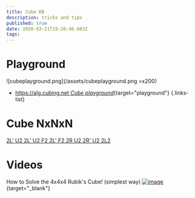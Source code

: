 ```yaml
---
title: Cube KB
description: tricks and tips
published: true
date: 2020-03-21T19:20:46.603Z
tags: 
---
```


# Playground
![cubeplayground.png](/assets/cubeplayground.png =x200)

- [https://alg.cubing.net *Cube playground*](https://alg.cubing.net){target="playground"}
{.links-list}

# Cube NxNxN

[2L' U2 2L' U2 F2 2L' F2 2R U2 2R' U2 2L2](https://alg.cubing.net/?puzzle=4x4x4&type=alg&setup=2L-_U2_2L-_U2_F2_2L-_F2_2R_U2_2R-_U2_2L2&view=playback)


# Videos

How to Solve the 4x4x4 Rubik's Cube! (simplest way)
[![image](https://img.youtube.com/vi/xGiP_bfJVaw/0.jpg)](https://youtu.be/xGiP_bfJVaw){target="_blank"}

